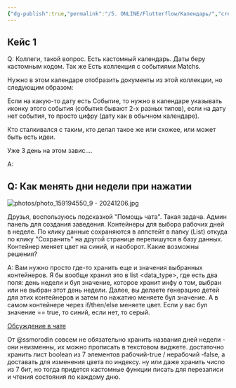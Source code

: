 ```yaml
---
{"dg-publish":true,"permalink":"/5. ONLINE/Flutterflow/Календарь/","created":"2024-12-06T13:24:42.021-03:00","updated":"2024-12-06T13:24:42.021-03:00"}
---
```


## Кейс 1
Q: Коллеги, такой вопрос.
Есть кастомный календарь. Даты беру кастомным кодом.
Так же Есть коллекция с событиями Matchs. 

Нужно в этом календаре отобразить документы из этой коллекции, но следующим образом:

Если на какую-то дату есть Событие, то нужно в календаре указывать иконку этого события (события бывают 2-х разных типов), если на дату нет события, то просто цифру (дату как в обычном календаре).

Кто сталкивался с таким, кто делал такое же или схожее, или может быть есть идеи.

Уже 3 день на этом завис….

A: 


## Q: Как менять дни недели при нажатии

![photos/photo_159194550_9 - 20241206.jpg](/img/user/Telegram/photos/photo_159194550_9%20-%2020241206.jpg)

Друзья, воспользуюсь подсказкой "Помощь чата". Такая задача. Админ панель для создания заведения. Контейнеры для выбора рабочих дней в неделе. По клику данные сохраняются в аппстейт в папку (List<String>) откуда по клику "Сохранить" на другой странице перепишутся в базу данных. Контейнер меняет цвет на синий, и наоборот. Какие возможны решения?

A: Вам нужно просто где-то хранить еще и значения выбранных контейнеров. Я бы вообще хранил это в list <data_type>, где есть два поля: день недели и бул значение, которое хранит инфу о том, выбран или не выбран этот день недели. Далее, вы делаете генерацию детей для этих контейнеров и затем по нажатию меняете бул значение. А в самом контейнере через if/then/else меняете цвет. Если у вас бул значение == true, то синий, если нет, то серый.

[Обсуждение в чате](https://t.me/flutterflow_rus/12427/46592)

От @ssmorodin
совсем не обязательно хранить названия дней недели - они неизменны, их можно прописать в текстовом виджете.
достаточно хранить лист boolean из 7 элементов рабочий-true / нерабочий -false, а доставать для изменения цвета по индексу.
ну или даже хранить число из 7 бит, но тогда придется кастомные функции писать для перезаписи и чтения состояния по каждому дню.

